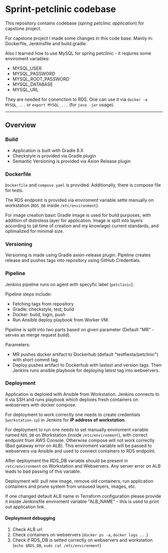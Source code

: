# Sprint-petclinic codebase

This repository contains codebase (*spring petclinic application*) for capstone project.

For capstone project I made some changes in this code base. Mainly in: Dockerfile, Jenkinsfile and build.gradle.

Also I learned how to use MySQL for spring petclinic - it reqiures some enviroment variables:

* MYSQL_USER
* MYSQL_PASSWORD
* MYSQL_ROOT_PASSWORD
* MYSQL_DATABASE
* MYSQL_URL

They are needed for conenction to RDS. One can use it via `docker -e MYSQL_...` or `export MYSQL_...` (for `java -jar` usage).

<hr>

## Overview

### Build

* Application is built with Gradle 8.X
* Checkstyle is provided via Gradle plugin
* Semantic Versioning is provided via Axion Release plugin

### Dockerfile

`Dockerfile` and `compose.yaml` is provided. Additionally, there is compose file for tests.

The RDS endpoint is provided via enviroment variable sette manually on workstation (`RDS_DB` inside `/etc/environment`).

For image creation basic Gradle image is used for build purposes, with addition of distroless layer for application. Image is split into layers according to (at time of creation and my knowlage) current standards, and optimalized for minimal size.

### Versioning

Versioning is made using Gradle axion-release plugin. Pipeline creates release and pushes tags into repository using GitHub Credentials.

### Pipeline

Jenkins pipeline runs on agent with specyfic label (`petclinic`).

Pipeline steps include:

* Fetching tags from repository
* Gradle: checkstyle, test, build
* Docker: build, login, push
* Run Ansible deploy playbook from Worker VM.

Pipeline is split into two parts based on given parameter (Default "MR" - serves as merge request build).

Parameters:

* MR pushes docker artifact to Dockerhub (default "testfiesta/petclinic") with short commit tag.
* Deploy pushes artifact to Dockerhub with lastest and version tags. Then Jenkins runs ansible playbook for deploying latest tag into webservers.

### Deployment

Application is deploied with Ansible from Workstation. Jenkins connects to it via SSH and runs playbook which deploies fresh containers on webservers with docker compose.

For deployment to work correctly one needs to create credentials (`workstation-ip`) in Jenkins for **IP address of workstation**.

For deployment to run one needs to set manually enviroment variable named `RDS_DB` on Workstation (inside `/etc/environment`), with correct endpoint from AWS Console. Otherwise compose will not work correctly (Bad gataway error on ALB). This enviroment variable will be passed to webservers via Ansible and used to connect containers to RDS endpoint.

After deployment the RDS_DB variable should be present in `/etc/environment` on Workstation and Webservers. Any server error on ALB leads to bad passing of this variable.

Deployment will: pull new image, remove old containers, run application containers and prune system from unsused layers, images, etc.

If one changed default ALB name in Terraform configuration please provide it inside Jenkinsfile enviroment variable "ALB_NAME" - this is used to print out application link.

#### Deployment debugging

1. Check ALB url
2. Check containers on webservers (`docker ps -a`, `docker logs ...`)
3. Check if RDS_DB is setted correctly on webservers and workstation (`echo $RDS_DB`, `sudo cat /etc/environment`)
